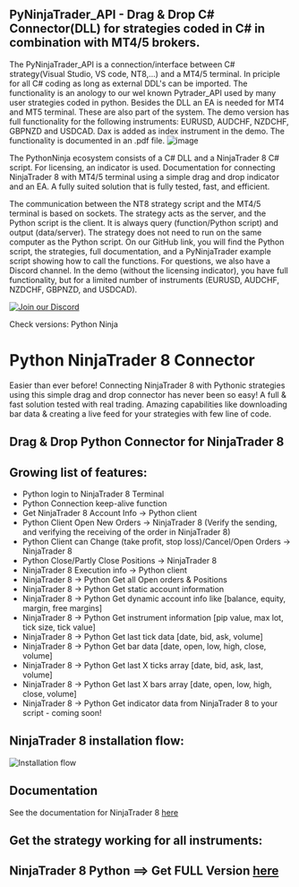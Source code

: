 ## PyNinjaTrader_API - Drag & Drop C# Connector(DLL) for strategies coded in C# in combination with MT4/5 brokers.

The PyNinjaTrader_API is a connection/interface between C# strategy(Visual Studio, VS code, NT8,...) and a MT4/5 terminal. In priciple for all C# coding as long as external DDL's can be imported.
The functionality is an anology to our wel known Pytrader_API used by many user strategies coded in python.
Besides the DLL an EA is needed for MT4 and MT5 terminal. These are also part of the system.
The demo version has full functionality for the following instruments: EURUSD, AUDCHF, NZDCHF, GBPNZD and USDCAD. Dax is added as index instrument in the demo.
The functionality is documented in an .pdf file.
![image](https://github.com/TheSnowGuru/PyNinjaTrader-python-NinjaTrader8-trading-api-connector-drag-n-drop/assets/5313475/a8ea44f7-762a-40db-b25c-6676dce57580)

The PythonNinja ecosystem consists of a C# DLL and a NinjaTrader 8 C# script. 
For licensing, an indicator is used. 
Documentation for connecting NinjaTrader 8 with MT4/5 terminal using a simple drag and drop indicator and an EA.
A fully suited solution that is fully tested, fast, and efficient.

The communication between the NT8 strategy script and the MT4/5 terminal is based on sockets.
The strategy acts as the server, and the Python script is the client.
It is always query (function/Python script) and output (data/server).
The strategy does not need to run on the same computer as the Python script.
On our GitHub link, you will find the Python script, the strategies, full documentation, and a PyNinjaTrader example script showing how to call the functions.
For questions, we also have a Discord channel.
In the demo (without the licensing indicator), you have full functionality, but for a limited number of instruments 
(EURUSD, AUDCHF, NZDCHF, GBPNZD, and USDCAD).

[![Join our Discord](https://github.com/TheSnowGuru/PyTrader-python-mt4-mt5-trading-api-connector-drag-n-drop/blob/master/join.png)](https://discord.gg/wRMUNP8ERa)

Check versions: Python Ninja 

# Python NinjaTrader 8 Connector
Easier than ever before! Connecting NinjaTrader 8 with Pythonic strategies using this simple drag and drop connector has never been so easy!
A full & fast solution tested with real trading. 
Amazing capabilities like downloading bar data & creating a live feed for your strategies with few line of code. 

## Drag & Drop Python Connector for NinjaTrader 8 
## Growing list of features:
* Python login to NinjaTrader 8 Terminal
* Python Connection keep-alive function
* Get NinjaTrader 8 Account Info → Python client
* Python Client Open New Orders → NinjaTrader 8
 (Verify the sending, and verifying the receiving of the order in NinjaTrader 8)
* Python Client can Change (take profit, stop loss)/Cancel/Open Orders → NinjaTrader 8
* Python Close/Partly Close Positions → NinjaTrader 8
* NinjaTrader 8 Execution info → Python client
* NinjaTrader 8 → Python Get all Open orders & Positions
* NinjaTrader 8 → Python Get static account information
* NinjaTrader 8 → Python Get dynamic account info like [balance, equity, margin, free margins]
* NinjaTrader 8 → Python Get instrument information [pip value, max lot, tick size, tick value]
* NinjaTrader 8 → Python Get last tick data [date, bid, ask, volume]
* NinjaTrader 8 → Python Get bar data [date, open, low, high, close, volume]
* NinjaTrader 8 → Python Get last X ticks array [date, bid, ask, last, volume]
* NinjaTrader 8 → Python Get last X bars array [date, open, low, high, close, volume]
* NinjaTrader 8 → Python Get indicator data from NinjaTrader 8 to your script - coming soon!

## NinjaTrader 8 installation flow:
![Installation flow](https://github.com/TheSnowGuru/PythonNinja-Python-NinjaTrader8-trading-api-connector-drag-n-drop/blob/main/Ninja_ea_install.png  "Installation flow")

## Documentation
See the documentation for NinjaTrader 8 [here](#)

## Get the strategy working for all instruments:
## NinjaTrader 8 Python ==> Get FULL Version [here](https://www.mql5.com/en/market/product/118213)
